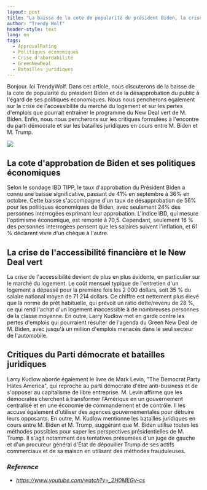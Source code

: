 ```yaml
---
layout: post
title: "La baisse de la cote de popularité du président Biden, la crise du logement et les batailles juridiques en cours"
author: "Trendy Wolf"
header-style: text
lang: en
tags:
  - ApprovalRating
  - Politiques économiques
  - Crise d'abordabilité
  - GreenNewDeal
  - Batailles juridiques
---
```


Bonjour. Ici TrendyWolf. Dans cet article, nous discuterons de la baisse de la cote de popularité du président Biden et de la désapprobation du public à l'égard de ses politiques économiques. Nous nous pencherons également sur la crise de l'accessibilité du marché du logement et sur les pertes d'emplois que pourrait entraîner le programme du New Deal vert de M. Biden. Enfin, nous nous pencherons sur les critiques formulées à l'encontre du parti démocrate et sur les batailles juridiques en cours entre M. Biden et M. Trump.

<img
    src="https://i.ytimg.com/vi/_2H0MEGv-cs/hqdefault.jpg"
/>


## La cote d'approbation de Biden et ses politiques économiques
Selon le sondage IBD TIPP, le taux d'approbation du Président Biden a connu une baisse significative, passant de 41% en septembre à 36% en octobre. Cette baisse s'accompagne d'un taux de désapprobation de 56% pour les politiques économiques de Biden, avec seulement 24% des personnes interrogées exprimant leur approbation. L'indice IBD, qui mesure l'optimisme économique, est remonté à 70,5. Cependant, seulement 16 % des personnes interrogées pensent que les salaires suivent l'inflation, et 61 % déclarent vivre d'un chèque à l'autre.

## La crise de l'accessibilité financière et le New Deal vert
La crise de l'accessibilité devient de plus en plus évidente, en particulier sur le marché du logement. Le coût mensuel typique de l'entretien d'un logement a dépassé pour la première fois les 2 000 dollars, soit 35 % du salaire national moyen de 71 214 dollars. Ce chiffre est nettement plus élevé que la norme de prêt habituelle, qui prévoit un ratio dette/revenu de 28 %, ce qui rend l'achat d'un logement inaccessible à de nombreuses personnes de la classe moyenne. En outre, Larry Kudlow met en garde contre les pertes d'emplois qui pourraient résulter de l'agenda du Green New Deal de M. Biden, avec jusqu'à un million d'emplois menacés dans le seul secteur de l'automobile.

## Critiques du Parti démocrate et batailles juridiques
Larry Kudlow aborde également le livre de Mark Levin, "The Democrat Party Hates America", qui reproche au parti démocrate d'être anti-business et de s'opposer au capitalisme de libre entreprise. M. Levin affirme que les démocrates cherchent à transformer l'Amérique en un gouvernement centralisé et en une économie de commandement et de contrôle. Il les accuse également d'utiliser des agences gouvernementales pour détruire leurs opposants. En outre, M. Kudlow mentionne les batailles juridiques en cours entre M. Biden et M. Trump, suggérant que M. Biden utilise toutes les méthodes possibles pour saper les perspectives présidentielles de M. Trump. Il s'agit notamment des tentatives présumées d'un juge de gauche et d'un procureur général d'État de dépouiller Trump de ses actifs commerciaux et de sa maison en utilisant des méthodes frauduleuses.


### _Reference_
- _https://www.youtube.com/watch?v=_2H0MEGv-cs_

